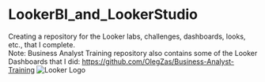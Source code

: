 # LookerBI_and_LookerStudio
Creating a repository for the Looker labs, challenges, dashboards, looks, etc., that I complete. </br>
Note: Business Analyst Training repository also contains some of the Looker Dashboards that I did: https://github.com/OlegZas/Business-Analyst-Training
![Looker Logo](https://cdn.softwarereviews.com/production/logos/offering_score_snapshots/65783/original/looker-420x320-20220325.png?1674127825)
